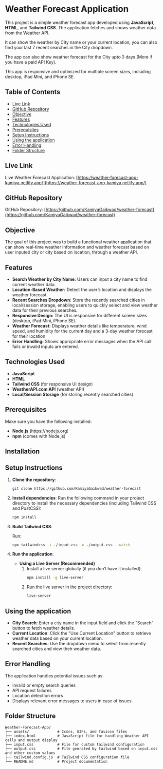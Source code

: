 # Weather Forecast Application

This project is a simple weather forecast app developed using **JavaScript**, **HTML**, and **Tailwind CSS**. 
The application fetches and shows weather data from the Weather API.

It can show the weather by City name or your current location, you can also find your last 7 recent searches in the City dropdown.

The app can also show weather forecast for the City upto 3 days (More if you have a paid API Key).

This app is responsive and optimized for multiple screen sizes, including desktop, iPad Mini, and iPhone SE.

## Table of Contents
- [Live Link](#live-link)
- [GitHub Repository](#github-repository)
- [Objective](#objective)
- [Features](#features)
- [Technologies Used](#technologies-used)
- [Prerequisites](#prerequisites)
- [Setup Instructions](#setup-instructions)
- [Using the application](#using-the-application)
- [Error Handling](#error-handling)
- [Folder Structure](#folder-structure)


## Live Link
Live Weather Forecast Application: [https://weather-forecast-app-kamiya.netlify.app/](https://weather-forecast-app-kamiya.netlify.app/)

## GitHub Repository
GitHub Repository: [https://github.com/KamiyaGaikwad/weather-forecast](https://github.com/KamiyaGaikwad/weather-forecast)

## Objective
The goal of this project was to build a functional weather application that can show real-time weather information and weather forecast based on user inputed city or city based on location, through a weather API.

## Features
- **Search Weather by City Name:** Users can input a city name to find current weather data.
- **Location-Based Weather:** Detect the user’s location and displays the weather forecast.
- **Recent Searches Dropdown:** Store the recently searched cities in local/session storage, enabling users to quickly select and view weather data for their previous searches.
- **Responsive Design:** The UI is responsive for different screen sizes (desktop, iPad Mini, iPhone SE).
- **Weather Forecast:** Displays weather details like temperature, wind speed, and humidity for the current day and a 3-day weather forecast for their location
- **Error Handling:** Shows appropriate error messages when the API call fails or invalid inputs are entered.
  
## Technologies Used
- **JavaScript**
- **HTML**
- **Tailwind CSS** (for responsive UI design)
- **WeatherAPI.com API** (weather API)
- **Local/Session Storage** (for storing recently searched cities)

## Prerequisites

Make sure you have the following installed:
- **Node.js** (https://nodejs.org)
- **npm** (comes with Node.js)


## Installation

## Setup Instructions

1. **Clone the repository**:
   ```bash
   git clone https://github.com/KamiyaGaikwad/weather-forecast
   ```
2. **Install dependencies**:
   Run the following command in your project directory to install the necessary dependencies (including Tailwind CSS and PostCSS):
   ```bash
   npm install
   ```

3. **Build Tailwind CSS**:

   Run:
   ```bash
   npx tailwindcss -i ./input.css -o ./output.css --watch
   ```

4. **Run the application**:
   - **Using a Live Server (Recommended)**
     1. Install a live server globally (if you don’t have it installed):
        ```bash
        npm install -g live-server
        ```
     2. Run the live server in the project directory:
        ```bash
        live-server
        ```
  

## Using the application

- **City Search**: Enter a city name in the input field and click the "Search" button to fetch weather details.
- **Current Location**: Click the "Use Current Location" button to retrieve weather data based on your current location.
- **Recent Searches**: Use the dropdown menu to select from recently searched cities and view their weather data.

## Error Handling

The application handles potential issues such as:
- Invalid or empty search queries
- API request failures
- Location detection errors
- Displays relevant error messages to users in case of issues.

## Folder Structure

```
Weather-Forecast-App/
├── assets/             # Icons, GIFs, and favicon files
├── index.html          # JavaScript file for handling Weather API calls and output display
├── input.css           # File for custom tailwind configuration
├── output.css          # File genrated by tailwind based on input.css and other custom values
├── tailwind.config.js  # Tailwind CSS configuration file
└── README.md           # Project documentation
```
